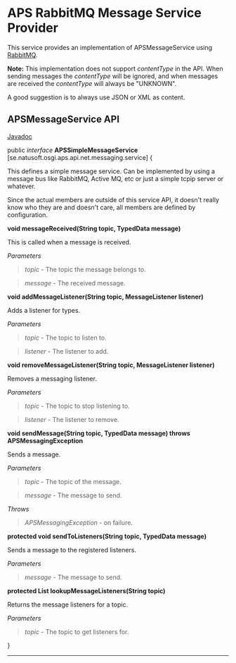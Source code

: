 # APS RabbitMQ Message Service Provider

This service provides an implementation of APSMessageService using [RabbitMQ](http://www.rabbitmq.com/).

__Note:__ This implementation does not support _contentType_ in the API. When sending messages the _contentType_ will be ignored, and when messages are received the _contentType_ will always be "UNKNOWN".

A good suggestion is to always use JSON or XML as content.

## APSMessageService API

[Javadoc](http://apidoc.natusoft.se/APS/se/natusoft/osgi/aps/api/net/messaging/service/APSMessageService.html)

public _interface_ __APSSimpleMessageService__   [se.natusoft.osgi.aps.api.net.messaging.service] {

This defines a simple message service. Can be implemented by using a message bus like RabbitMQ, Active MQ, etc or just a simple tcpip server or whatever.

Since the actual members are outside of this service API, it doesn't really know who they are and doesn't care, all members are defined by configuration.





__void messageReceived(String topic, TypedData message)__

This is called when a message is received.

_Parameters_

> _topic_ - The topic the message belongs to. 

> _message_ - The received message. 

__void addMessageListener(String topic, MessageListener listener)__

Adds a listener for types.

_Parameters_

> _topic_ - The topic to listen to. 

> _listener_ - The listener to add. 

__void removeMessageListener(String topic, MessageListener listener)__

Removes a messaging listener.

_Parameters_

> _topic_ - The topic to stop listening to. 

> _listener_ - The listener to remove. 

__void sendMessage(String topic, TypedData message) throws APSMessagingException__

Sends a message.

_Parameters_

> _topic_ - The topic of the message. 

> _message_ - The message to send. 

_Throws_

> _APSMessagingException_ - on failure. 









__protected void sendToListeners(String topic, TypedData message)__

Sends a message to the registered listeners.

_Parameters_

> _message_ - The message to send. 

__protected List<MessageListener> lookupMessageListeners(String topic)__

Returns the message listeners for a topic.

_Parameters_

> _topic_ - The topic to get listeners for. 

}

----

    

